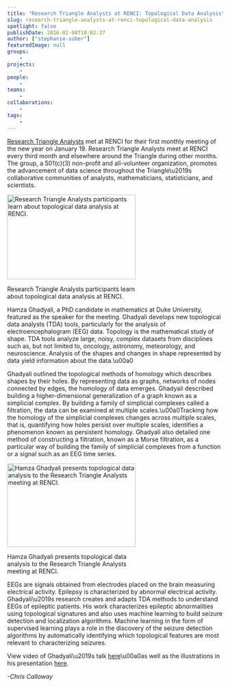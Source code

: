 ```yaml
---
title: "Research Triangle Analysts at RENCI: Topological Data Analysis"
slug: research-triangle-analysts-at-renci-topological-data-analysis
spotlight: false
publishDate: 2016-02-04T10:02:37
author: ["stephanie-suber"]
featuredImage: null
groups:
    - 
projects:
    - 
people:
    - 
teams: 
    - 
collaborations:
    - 
tags:
    - 
---
```

<p><a href="http://www.rtpanalysts.org/" target="_blank">Research Triangle Analysts</a> met at RENCI for their first monthly meeting of the new year on January 19. Research Triangle Analysts meet at RENCI every third month and elsewhere around the Triangle during other months. The group, a 501(c)(3) non-profit and all-volunteer organization, promotes the advancement of data science throughout the Triangle\u2019s collaborative communities of analysts, mathematicians, statisticians, and scientists.</p>
<div id="attachment_15324" class="wp-caption alignright" style="width: 300px"><a href="https://renci.org/wp-content/uploads/2016/02/DSC_0026.jpg"  rel="attachment wp-att-15324" rel="lightbox[roadtrip]"><img class="size-medium wp-image-15324" src="https://renci.org/wp-content/uploads/2016/02/DSC_0026-300x198.jpg" alt="Research Triangle Analysts participants learn about topological data analysis at RENCI." width="300" height="198" srcset="https://renci.org/wp-content/uploads/2016/02/DSC_0026-300x198.jpg 300w, https://renci.org/wp-content/uploads/2016/02/DSC_0026-768x506.jpg 768w, https://renci.org/wp-content/uploads/2016/02/DSC_0026-1024x675.jpg 1024w, https://renci.org/wp-content/uploads/2016/02/DSC_0026-640x422.jpg 640w, https://renci.org/wp-content/uploads/2016/02/DSC_0026.jpg 1280w" sizes="(max-width: 300px) 100vw, 300px" /></a></p>
<p class="wp-caption-text">Research Triangle Analysts participants learn about topological data analysis at RENCI.</p>
</div>
<p>Hamza Ghadyali, a PhD candidate in mathematics at Duke University, featured as the speaker for the meeting. Ghadyali develops new topological data analysts (TDA) tools, particularly for the analysis of electroencephalogram (EEG) data. Topology is the mathematical study of shape. TDA tools analyze large, noisy, complex datasets from disciplines such as, but not limited to, oncology, astronomy, meteorology, and neuroscience. Analysis of the shapes and changes in shape represented by data yield information about the data.\u00a0<!--more--></p>
<p>Ghadyali outlined the topological methods of homology which describes shapes by their holes. By representing data as graphs, networks of nodes connected by edges, the homology of data emerges. Ghadyali described building a higher-dimensional generalization of a graph known as a simplicial complex. By building a family of simplicial complexes called a filtration, the data can be examined at multiple scales.\u00a0Tracking how the homology of the simplicial complexes changes across multiple scales, that is, quantifying how holes persist over multiple scales, identifies a phenomenon known as persistent homology. Ghadyali also detailed one method of constructing a filtration, known as a Morse filtration, as a particular way of building the family of simplicial complexes from a function or a signal such as an EEG time series.</p>
<div id="attachment_15325" class="wp-caption alignleft" style="width: 300px"><a href="https://renci.org/wp-content/uploads/2016/02/DSC_0005.jpg"  rel="attachment wp-att-15325" rel="lightbox[roadtrip]"><img class="size-medium wp-image-15325" src="https://renci.org/wp-content/uploads/2016/02/DSC_0005-300x195.jpg" alt="Hamza Ghadyali presents topological data analysis to the Research Triangle Analysts meeting at RENCI." width="300" height="195" srcset="https://renci.org/wp-content/uploads/2016/02/DSC_0005-300x195.jpg 300w, https://renci.org/wp-content/uploads/2016/02/DSC_0005-768x500.jpg 768w, https://renci.org/wp-content/uploads/2016/02/DSC_0005-1024x667.jpg 1024w, https://renci.org/wp-content/uploads/2016/02/DSC_0005-640x417.jpg 640w, https://renci.org/wp-content/uploads/2016/02/DSC_0005.jpg 1280w" sizes="(max-width: 300px) 100vw, 300px" /></a></p>
<p class="wp-caption-text">Hamza Ghadyali presents topological data analysis to the Research Triangle Analysts meeting at RENCI.</p>
</div>
<p>EEGs are signals obtained from electrodes placed on the brain measuring electrical activity. Epilepsy is characterized by abnormal electrical activity. Ghadyali\u2019s research creates and adapts TDA methods to understand EEGs of epileptic patients. His work characterizes epileptic abnormalities using topological signatures and also uses machine learning to build seizure detection and localization algorithms. Machine learning in the form of supervised learning plays a role in the discovery of the seizure detection algorithms by automatically identifying which topological features are most relevant to characterizing seizures.</p>
<p>View video of Ghadyali\u2019s talk <a href="https://www.dropbox.com/s/cxznsy5bxnafak5/RTPAnalysts_Topology.mov?dl=0" target="_blank">here</a>\u00a0as well as the illustrations in his presentation <a href="https://www.dropbox.com/s/lbn8vg4k5k05yzr/Hamza.pptx?dl=0" target="_blank">here</a>.</p>
<p><em>-Chris Calloway</em></p>
<!-- AddThis Advanced Settings generic via filter on the_content --><!-- AddThis Share Buttons generic via filter on the_content -->
